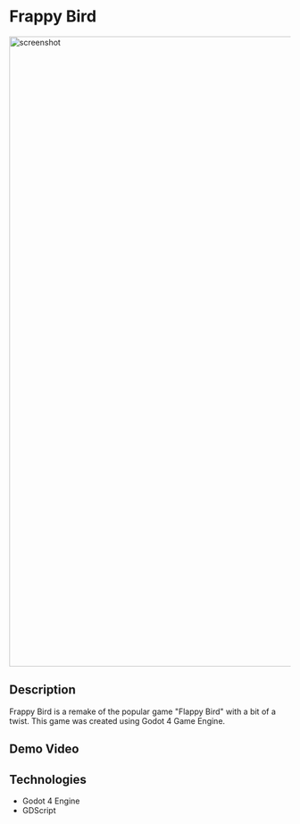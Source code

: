 # Frappy Bird
<img width="1128" alt="screenshot" src="https://github.com/bobbygrdn/frappy_bird_game/assets/96712943/941d66dd-f7ea-47e3-87bf-8d6d0c000ee8">

## Description
Frappy Bird is a remake of the popular game "Flappy Bird" with a bit of a twist. This game was created using Godot 4 Game Engine.

## Demo Video


## Technologies

- Godot 4 Engine
- GDScript
